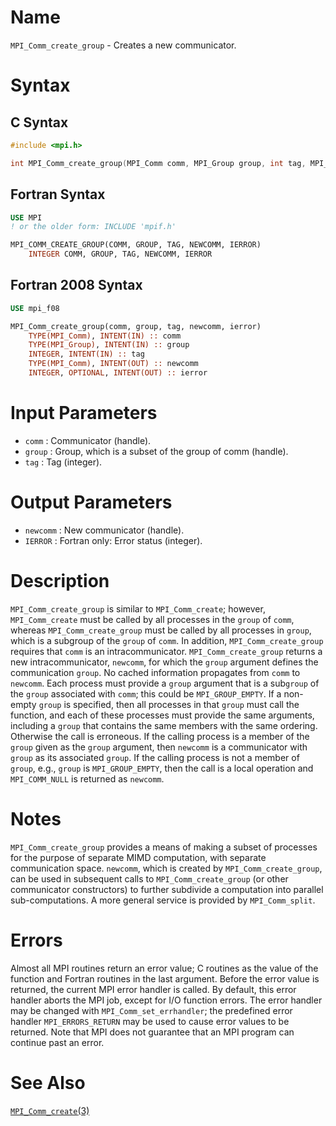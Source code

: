 # Name

`MPI_Comm_create_group` - Creates a new communicator.

# Syntax

## C Syntax

```c
#include <mpi.h>

int MPI_Comm_create_group(MPI_Comm comm, MPI_Group group, int tag, MPI_Comm *newcomm)
```

## Fortran Syntax

```fortran
USE MPI
! or the older form: INCLUDE 'mpif.h'

MPI_COMM_CREATE_GROUP(COMM, GROUP, TAG, NEWCOMM, IERROR)
    INTEGER	COMM, GROUP, TAG, NEWCOMM, IERROR
```

## Fortran 2008 Syntax

```fortran
USE mpi_f08

MPI_Comm_create_group(comm, group, tag, newcomm, ierror)
    TYPE(MPI_Comm), INTENT(IN) :: comm
    TYPE(MPI_Group), INTENT(IN) :: group
    INTEGER, INTENT(IN) :: tag
    TYPE(MPI_Comm), INTENT(OUT) :: newcomm
    INTEGER, OPTIONAL, INTENT(OUT) :: ierror
```

# Input Parameters

* `comm` : Communicator (handle).
* `group` : Group, which is a subset of the group of comm (handle).
* `tag` : Tag (integer).

# Output Parameters

* `newcomm` : New communicator (handle).
* `IERROR` : Fortran only: Error status (integer).

# Description

`MPI_Comm_create_group` is similar to `MPI_Comm_create`; however,
`MPI_Comm_create` must be called by all processes in the `group` of `comm`,
whereas `MPI_Comm_create_group` must be called by all processes in `group`,
which is a subgroup of the `group` of `comm`. In addition,
`MPI_Comm_create_group` requires that `comm` is an intracommunicator.
`MPI_Comm_create_group` returns a new intracommunicator, `newcomm`, for
which the `group` argument defines the communication `group`. No cached
information propagates from `comm` to `newcomm`.
Each process must provide a `group` argument that is a sub`group` of the
`group` associated with `comm`; this could be `MPI_GROUP_EMPTY`. If a
non-empty `group` is specified, then all processes in that `group` must call
the function, and each of these processes must provide the same
arguments, including a `group` that contains the same members with the
same ordering. Otherwise the call is erroneous. If the calling process
is a member of the `group` given as the `group` argument, then `newcomm` is
a communicator with `group` as its associated `group`. If the calling
process is not a member of `group`, e.g., `group` is `MPI_GROUP_EMPTY`, then
the call is a local operation and `MPI_COMM_NULL` is returned as
`newcomm`.

# Notes

`MPI_Comm_create_group` provides a means of making a subset of processes
for the purpose of separate MIMD computation, with separate
communication space. `newcomm`, which is created by
`MPI_Comm_create_group`, can be used in subsequent calls to
`MPI_Comm_create_group` (or other communicator constructors) to further
subdivide a computation into parallel sub-computations. A more general
service is provided by `MPI_Comm_split`.

# Errors

Almost all MPI routines return an error value; C routines as the value
of the function and Fortran routines in the last argument.
Before the error value is returned, the current MPI error handler is
called. By default, this error handler aborts the MPI job, except for
I/O function errors. The error handler may be changed with
`MPI_Comm_set_errhandler`; the predefined error handler `MPI_ERRORS_RETURN`
may be used to cause error values to be returned. Note that MPI does not
guarantee that an MPI program can continue past an error.

# See Also

[`MPI_Comm_create`(3)](MPI_Comm_create.html)
